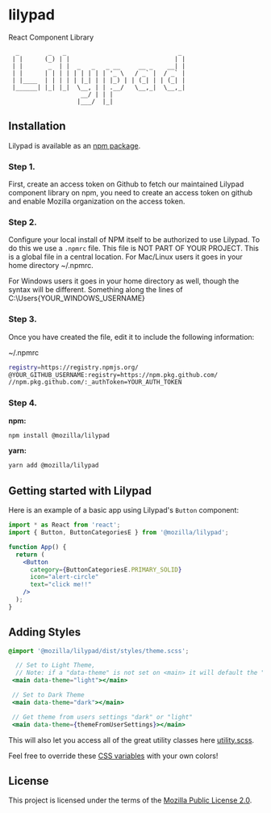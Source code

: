 # lilypad

React Component Library

```
  _        _   _                               _
 | |      (_) | |                             | |
 | |       _  | |  _   _   _ __     __ _    __| |
 | |      | | | | | | | | | '_ \   / _` |  / _` |
 | |____  | | | | | |_| | | |_) | | (_| | | (_| |
 |______| |_| |_|  \__, | | .__/   \__,_|  \__,_|
                    __/ | | |
                   |___/  |_|
```

## Installation

Lilypad is available as an [npm package](https://github.com/mozilla/lilypad/pkgs/npm/lilypad).

### Step 1.

First, create an access token on Github to fetch our maintained Lilypad component library on npm, you need to create an access token on github and enable Mozilla organization on the access token.

### Step 2.

Configure your local install of NPM itself to be authorized to use Lilypad. To do this we use a `.npmrc` file. This file is NOT PART OF YOUR PROJECT. This is a global file in a central location. For Mac/Linux users it goes in your home directory ~/.npmrc.

For Windows users it goes in your home directory as well, though the syntax will be different. Something along the lines of C:\Users\{YOUR_WINDOWS_USERNAME}

### Step 3.

Once you have created the file, edit it to include the following information:

~/.npmrc

```sh
registry=https://registry.npmjs.org/
@YOUR_GITHUB_USERNAME:registry=https://npm.pkg.github.com/
//npm.pkg.github.com/:_authToken=YOUR_AUTH_TOKEN
```

### Step 4.

**npm:**

```sh
npm install @mozilla/lilypad
```

**yarn:**

```sh
yarn add @mozilla/lilypad
```

## Getting started with Lilypad

Here is an example of a basic app using Lilypad's `Button` component:

```jsx
import * as React from 'react';
import { Button, ButtonCategoriesE } from '@mozilla/lilypad';

function App() {
  return (
    <Button
      category={ButtonCategoriesE.PRIMARY_SOLID}
      icon="alert-circle"
      text="click me!!"
    />
  );
}
```

## Adding Styles

```scss
@import '@mozilla/lilypad/dist/styles/theme.scss';
```

```jsx
  // Set to Light Theme,
  // Note: if a "data-theme" is not set on <main> it will default the "light" theme
 <main data-theme="light"></main>

 // Set to Dark Theme
 <main data-theme="dark"></main>

 // Get theme from users settings "dark" or "light"
 <main data-theme={themeFromUserSettings}></main>
```

This will also let you access all of the great utility classes here [utility.scss](https://github.com/mozilla/lilypad/blob/readme/src/styles/core/utility.scss).

Feel free to override these [CSS variables](https://github.com/mozilla/lilypad/blob/readme/src/styles/theme.scss) with your own colors!

## License

This project is licensed under the terms of the
[Mozilla Public License 2.0](https://www.mozilla.org/en-US/MPL/2.0/).
